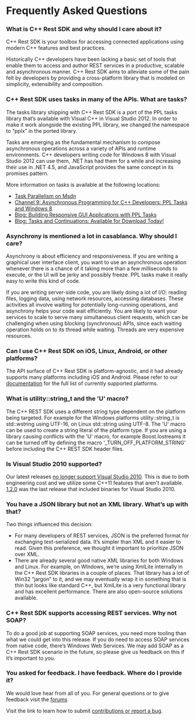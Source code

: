 # Frequently Asked Questions

### What is C++ Rest SDK and why should I care about it?

C++ Rest SDK is your toolbox for accessing connected applications using modern C++ features and best practices.

Historically C++ developers have been lacking a basic set of tools that enable them to access and author REST services in a productive, scalable and asynchronous manner. C++ Rest SDK aims to alleviate some of the pain felt by developers by providing a cross-platform library that is modeled on simplicity, extensibility and composition.

### C++ Rest SDK uses tasks in many of the APIs. What are tasks?

The tasks library shipping with C++ Rest SDK is a port of the PPL tasks library that’s available with Visual C++ in Visual Studio 2012\. In order to make it work alongside the existing PPL library, we changed the namespace to “pplx” in the ported library.

Tasks are emerging as the fundamental mechanism to compose asynchronous operations across a variety of APIs and runtime environments. C++ developers writing code for Windows 8 with Visual Studio 2012 can use them, .NET has had them for a while and increasing their use in .NET 4.5, and JavaScript provides the same concept in its promises pattern.

More information on tasks is available at the following locations:

*   [Task Parallelism on Msdn](http://msdn.microsoft.com/en-us/library/dd492427.aspx)
*   [Channel 9: Asynchronous Programming for C++ Developers: PPL Tasks and Windows 8](http://channel9.msdn.com/Blogs/Charles/Asynchronous-Programming-for-C-Developers-PPL-Tasks-and-Windows-8)
*   [Blog: Building Responsive GUI Applications with PPL Tasks](http://blogs.msdn.com/b/nativeconcurrency/archive/2011/03/23/building-responsive-gui-applications-with-ppl-tasks.aspx?Redirected=true)
*   [Blog: Tasks and Continuations: Available for Download Today!](http://blogs.msdn.com/b/nativeconcurrency/archive/2011/03/09/tasks-and-continuations-available-for-download-today.aspx)

### Asynchrony is mentioned a lot in casablanca. Why should I care?

Asynchrony is about efficiency and responsiveness. If you are writing a graphical user interface client, you want to use an asynchronous operation whenever there is a chance of it taking more than a few milliseconds to execute, or the UI will be jerky and possibly freeze. PPL tasks make it really easy to write this kind of code.

If you are writing server-side code, you are likely doing a lot of I/O: reading files, logging data, using network resources, accessing databases. These activities all involve waiting for potentially long-running operations, and asynchrony helps your code wait efficiently. You are likely to want your services to scale to serve many simultaneous client requests, which can be challenging when using blocking (synchronous) APIs, since each waiting operation holds on to its thread while waiting. Threads are very expensive resources.

### Can I use C++ Rest SDK on iOS, Linux, Android, or other platforms?

The API surface of C++ Rest SDK is platform-agnostic, and it had already supports many platforms including iOS and Android. Please refer to our [documentation](https://casablanca.codeplex.com/documentation) for the full list of currently supported platforms.

### What is utility::string_t and the 'U' macro?

The C++ REST SDK uses a different string type dependent on the platform being targeted. For example for the Windows platforms utility::string_t is std::wstring using UTF-16, on Linux std::string using UTF-8\. The 'U' macro can be used to create a string literal of the platform type. If you are using a library causing conflicts with the 'U' macro, for example Boost.Iostreams it can be turned off by defining the macro '_TURN_OFF_PLATFORM_STRING' before including the C++ REST SDK header files.

### Is Visual Studio 2010 supported?

Our latest releases [no longer support Visual Studio 2010](https://casablanca.codeplex.com/discussions/471309). This is due to both engineering cost and we utilize some C++11 features that aren't available. [1.2.0](https://casablanca.codeplex.com/releases/view/111094) was the last release that included binaries for Visual Studio 2010.

### You have a JSON library but not an XML library. What’s up with that?

Two things influenced this decision:

*   For many developers of REST services, JSON is the preferred format for exchanging text-serialized data. It’s simpler than XML and it easier to read. Given this preference, we thought it important to prioritize JSON over XML.
*   There are already several good native XML libraries for both Windows and Linux. For example, on WIndows, we’re using XmlLite internally in the C++ Rest SDK libraries in a couple of places. That library has a lot of Win32 “jargon” to it, and we may eventually wrap it in something that is thin but looks like standard C++, but XmlLite is a very functional library and has excellent performance. There are also open-source solutions available.

### C++ Rest SDK supports accessing REST services. Why not SOAP?

To do a good job at supporting SOAP services, you need more tooling than what we could get into this release. If you do need to access SOAP services from native code, there’s Windows Web Services. We may add SOAP as a C++ Rest SDK scenario in the future, so please give us feedback on this if it’s important to you.

### You asked for feedback. I have feedback. Where do I provide it?

We would love hear from all of you. For general questions or to give feedback visit the [forums](https://casablanca.codeplex.com/discussions)

Visit the link to learn how to submit [contributions or report a bug](https://casablanca.codeplex.com/wikipage?title=Make%20a%20contribution&referringTitle=FAQ).